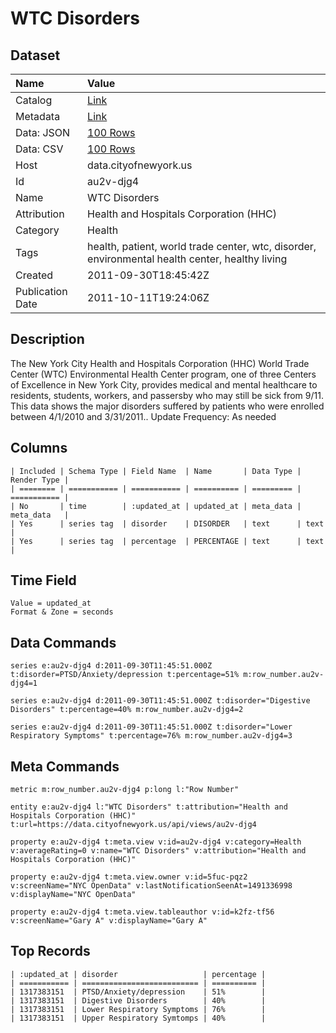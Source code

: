# WTC Disorders

## Dataset

| Name | Value |
| :--- | :---- |
| Catalog | [Link](https://catalog.data.gov/dataset/wtc-disorders-f594c) |
| Metadata | [Link](https://data.cityofnewyork.us/api/views/au2v-djg4) |
| Data: JSON | [100 Rows](https://data.cityofnewyork.us/api/views/au2v-djg4/rows.json?max_rows=100) |
| Data: CSV | [100 Rows](https://data.cityofnewyork.us/api/views/au2v-djg4/rows.csv?max_rows=100) |
| Host | data.cityofnewyork.us |
| Id | au2v-djg4 |
| Name | WTC Disorders |
| Attribution | Health and Hospitals Corporation (HHC) |
| Category | Health |
| Tags | health, patient, world trade center, wtc, disorder, environmental health center, healthy living |
| Created | 2011-09-30T18:45:42Z |
| Publication Date | 2011-10-11T19:24:06Z |

## Description

The New York City Health and Hospitals Corporation (HHC) World Trade Center (WTC) Environmental Health Center program, one of three Centers of Excellence in New York City, provides medical and mental healthcare to residents, students, workers, and passersby who may still be sick from 9/11.  This data shows the major disorders suffered by patients who were enrolled between 4/1/2010 and 3/31/2011..
Update Frequency: As needed

## Columns

```ls
| Included | Schema Type | Field Name  | Name       | Data Type | Render Type |
| ======== | =========== | =========== | ========== | ========= | =========== |
| No       | time        | :updated_at | updated_at | meta_data | meta_data   |
| Yes      | series tag  | disorder    | DISORDER   | text      | text        |
| Yes      | series tag  | percentage  | PERCENTAGE | text      | text        |
```

## Time Field

```ls
Value = updated_at
Format & Zone = seconds
```

## Data Commands

```ls
series e:au2v-djg4 d:2011-09-30T11:45:51.000Z t:disorder=PTSD/Anxiety/depression t:percentage=51% m:row_number.au2v-djg4=1

series e:au2v-djg4 d:2011-09-30T11:45:51.000Z t:disorder="Digestive Disorders" t:percentage=40% m:row_number.au2v-djg4=2

series e:au2v-djg4 d:2011-09-30T11:45:51.000Z t:disorder="Lower Respiratory Symptoms" t:percentage=76% m:row_number.au2v-djg4=3
```

## Meta Commands

```ls
metric m:row_number.au2v-djg4 p:long l:"Row Number"

entity e:au2v-djg4 l:"WTC Disorders" t:attribution="Health and Hospitals Corporation (HHC)" t:url=https://data.cityofnewyork.us/api/views/au2v-djg4

property e:au2v-djg4 t:meta.view v:id=au2v-djg4 v:category=Health v:averageRating=0 v:name="WTC Disorders" v:attribution="Health and Hospitals Corporation (HHC)"

property e:au2v-djg4 t:meta.view.owner v:id=5fuc-pqz2 v:screenName="NYC OpenData" v:lastNotificationSeenAt=1491336998 v:displayName="NYC OpenData"

property e:au2v-djg4 t:meta.view.tableauthor v:id=k2fz-tf56 v:screenName="Gary A" v:displayName="Gary A"
```

## Top Records

```ls
| :updated_at | disorder                   | percentage | 
| =========== | ========================== | ========== | 
| 1317383151  | PTSD/Anxiety/depression    | 51%        | 
| 1317383151  | Digestive Disorders        | 40%        | 
| 1317383151  | Lower Respiratory Symptoms | 76%        | 
| 1317383151  | Upper Respiratory Symtomps | 40%        | 
```